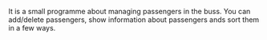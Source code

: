 It is a small programme about managing passengers in the buss. You can add/delete passengers, show information about passengers ands sort them in a few ways.
